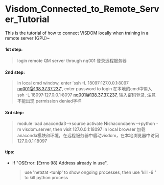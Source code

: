 # Visdom_Connected_to_Remote_Server_Tutorial
This is the tutorial of how to connect VISDOM  locally when training in a remote server (GPU)~
#### 1st step:
> login remote QM server through nq001
> 登录远程服务器
#### 2nd step: 
> In local cmd window, enter 'ssh -L 18097:127.0.0.1:8097 nq001@138.37.37.237', enter password to login
> 在本地的cmd中输入 ssh -L 18097:127.0.0.1:8097 nq001@138.37.37.237, 输入密码登录, 注意不能出现 permission denied字样
#### 3rd step: 
> module load anaconda3-->source activate Nishacondaenv-->python -m visdom.server, then visit 127.0.0.1:18097 in local browser
> 加载anaconda模块和环境，在远程服务器中启动visdom，在本地浏览器中访问127.0.0.1:18097


#### tips:
* If "OSError: [Errno 98] Address already in use",
    > use 'netstat -tunlp' to show ongoing processes,
    > then use 'kill -9 <process number>' to kill python process
